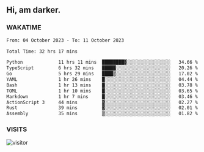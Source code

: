 ## Hi, am darker.

### WAKATIME

<!--START_SECTION:waka-->

```txt
From: 04 October 2023 - To: 11 October 2023

Total Time: 32 hrs 17 mins

Python             11 hrs 11 mins  ████████▓░░░░░░░░░░░░░░░░   34.66 %
TypeScript         6 hrs 32 mins   █████░░░░░░░░░░░░░░░░░░░░   20.26 %
Go                 5 hrs 29 mins   ████▒░░░░░░░░░░░░░░░░░░░░   17.02 %
YAML               1 hr 26 mins    █░░░░░░░░░░░░░░░░░░░░░░░░   04.44 %
Bash               1 hr 13 mins    █░░░░░░░░░░░░░░░░░░░░░░░░   03.78 %
TOML               1 hr 10 mins    █░░░░░░░░░░░░░░░░░░░░░░░░   03.65 %
Markdown           1 hr 7 mins     █░░░░░░░░░░░░░░░░░░░░░░░░   03.46 %
ActionScript 3     44 mins         ▓░░░░░░░░░░░░░░░░░░░░░░░░   02.27 %
Rust               39 mins         ▓░░░░░░░░░░░░░░░░░░░░░░░░   02.01 %
Assembly           35 mins         ▒░░░░░░░░░░░░░░░░░░░░░░░░   01.82 %
```

<!--END_SECTION:waka-->

### VISITS
<!-- i should probably build this when i will have some time -->
![visitor](https://profile-counter.glitch.me/sanix-darker/count.svg)
